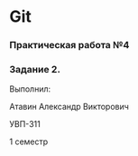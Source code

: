 # Git

### Практическая работа №4

### Задание 2.

Выполнил: 

Атавин Александр Викторович

УВП-311 

1 семестр
